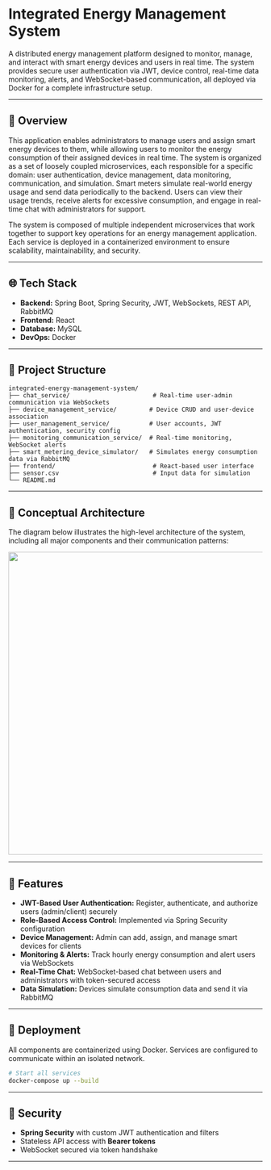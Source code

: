 # Integrated Energy Management System

A distributed energy management platform designed to monitor, manage, and interact with smart energy devices and users in real time. The system provides secure user authentication via JWT, device control, real-time data monitoring, alerts, and WebSocket-based communication, all deployed via Docker for a complete infrastructure setup.

---

## 🚀 Overview

This application enables administrators to manage users and assign smart energy devices to them, while allowing users to monitor the energy consumption of their assigned devices in real time. The system is organized as a set of loosely coupled microservices, each responsible for a specific domain: user authentication, device management, data monitoring, communication, and simulation. Smart meters simulate real-world energy usage and send data periodically to the backend. Users can view their usage trends, receive alerts for excessive consumption, and engage in real-time chat with administrators for support.

The system is composed of multiple independent microservices that work together to support key operations for an energy management application. Each service is deployed in a containerized environment to ensure scalability, maintainability, and security.

---

## 🌐 Tech Stack

* **Backend:** Spring Boot, Spring Security, JWT, WebSockets, REST API, RabbitMQ
* **Frontend:** React
* **Database:** MySQL
* **DevOps:** Docker

---

## 📁 Project Structure

```
integrated-energy-management-system/
├── chat_service/                       # Real-time user-admin communication via WebSockets
├── device_management_service/         # Device CRUD and user-device association
├── user_management_service/           # User accounts, JWT authentication, security config
├── monitoring_communication_service/  # Real-time monitoring, WebSocket alerts
├── smart_metering_device_simulator/   # Simulates energy consumption data via RabbitMQ
├── frontend/                           # React-based user interface
├── sensor.csv                          # Input data for simulation
└── README.md
```

---

## 🧩 Conceptual Architecture

The diagram below illustrates the high-level architecture of the system, including all major components and their communication patterns:

<img src="https://github.com/user-attachments/assets/ce9829bf-91b5-4b48-8b2f-b9f5039a4276" width="600"/>

---


## 🔧 Features

* **JWT-Based User Authentication:** Register, authenticate, and authorize users (admin/client) securely
* **Role-Based Access Control:** Implemented via Spring Security configuration
* **Device Management:** Admin can add, assign, and manage smart devices for clients
* **Monitoring & Alerts:** Track hourly energy consumption and alert users via WebSockets
* **Real-Time Chat:** WebSocket-based chat between users and administrators with token-secured access
* **Data Simulation:** Devices simulate consumption data and send it via RabbitMQ

---

## 🐳 Deployment

All components are containerized using Docker. Services are configured to communicate within an isolated network.

```bash
# Start all services
docker-compose up --build
```

---

## 🔐 Security

* **Spring Security** with custom JWT authentication and filters
* Stateless API access with **Bearer tokens**
* WebSocket secured via token handshake

---
